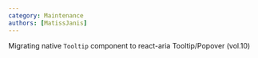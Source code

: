 ```yaml
---
category: Maintenance
authors: [MatissJanis]
---
```


Migrating native `Tooltip` component to react-aria Tooltip/Popover (vol.10)
